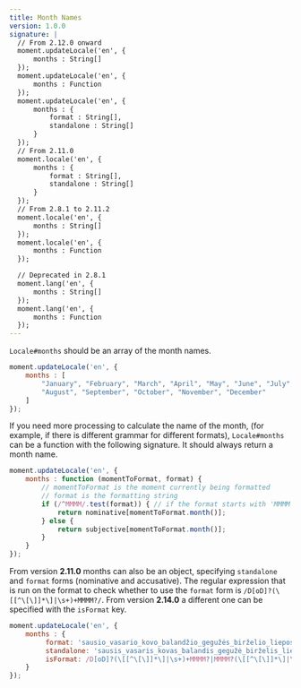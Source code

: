 ```yaml
---
title: Month Names
version: 1.0.0
signature: |
  // From 2.12.0 onward
  moment.updateLocale('en', {
      months : String[]
  });
  moment.updateLocale('en', {
      months : Function
  });
  moment.updateLocale('en', {
      months : {
          format : String[],
          standalone : String[]
      }
  });
  // From 2.11.0
  moment.locale('en', {
      months : {
          format : String[],
          standalone : String[]
      }
  });
  // From 2.8.1 to 2.11.2
  moment.locale('en', {
      months : String[]
  });
  moment.locale('en', {
      months : Function
  });

  // Deprecated in 2.8.1
  moment.lang('en', {
      months : String[]
  });
  moment.lang('en', {
      months : Function
  });
---
```



`Locale#months` should be an array of the month names.

```javascript
moment.updateLocale('en', {
    months : [
        "January", "February", "March", "April", "May", "June", "July",
        "August", "September", "October", "November", "December"
    ]
});
```

If you need more processing to calculate the name of the month, (for example, if there is different grammar for different formats), `Locale#months` can be a function with the following signature. It should always return a month name.

```javascript
moment.updateLocale('en', {
    months : function (momentToFormat, format) {
        // momentToFormat is the moment currently being formatted
        // format is the formatting string
        if (/^MMMM/.test(format)) { // if the format starts with 'MMMM'
            return nominative[momentToFormat.month()];
        } else {
            return subjective[momentToFormat.month()];
        }
    }
});
```

From version **2.11.0** months can also be an object, specifying `standalone` and `format` forms (nominative and accusative). The regular expression that is run on the format to check whether to use the `format` form is `/D[oD]?(\[[^\[\]]*\]|\s+)+MMMM?/`. From version **2.14.0** a different one can be specified with the `isFormat` key.

```javascript
moment.updateLocale('en', {
    months : {
         format: 'sausio_vasario_kovo_balandžio_gegužės_birželio_liepos_rugpjūčio_rugsėjo_spalio_lapkričio_gruodžio'.split('_'),
         standalone: 'sausis_vasaris_kovas_balandis_gegužė_birželis_liepa_rugpjūtis_rugsėjis_spalis_lapkritis_gruodis'.split('_'),
         isFormat: /D[oD]?(\[[^\[\]]*\]|\s+)+MMMM?|MMMM?(\[[^\[\]]*\]|\s+)+D[oD]?/  // from 2.14.0
    }
});
```
